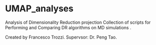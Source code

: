 # UMAP_analyses
Analysis of Dimensionality Reduction projection Collection of scripts for Performing and Comparing DR algorithms on MD simulations .

Created by Francesco Trozzi.
Supervsor: Dr. Peng Tao.
